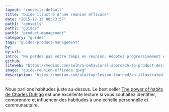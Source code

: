 ```yaml
---
layout: "conseils-default"
title: "Guide illustré d'une réunion efficace"
date: "2015-12-15 08:23:57"
path1: "conseils"
path2: "guides"
path3: "product-management"
category: "guides"
tags: "guides-product-management"
by:
by-url:
intro: "Ne perdez pas votre temps en réunion. Adoptez progressivement ces quelques habitudes pour être efficace."
github:
siteweb: "https://medium.com/swlh/a-behavioral-approach-to-product-design-166d22628970#.khsavlo3c?ref=magazineduwebdesign"
image: "guide-reunion-efficace.jpeg"
description: "https://medium.com/startup-lesson-learned/an-illustrated-guide-to-better-meetings-acc1aa66c3ca#.7tyms9ifa"
---
```

Nous parlions habitudes juste au-dessus. Le best seller [The power of habits de Charles Duhigg](http://www.amazon.fr/gp/product/1847946240/ref=as_li_tl?ie=UTF8&camp=1642&creative=6746&creativeASIN=1847946240&linkCode=as2&tag=mdw-21) est une excellente lecture si vous souhaitez identifier, comprendre et influencer des habitudes à une échelle personnelle et communautaire.
